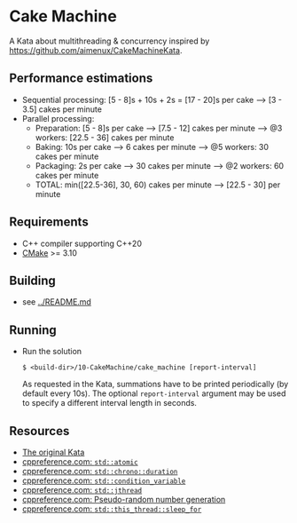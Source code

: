 # Cake Machine

A Kata about multithreading & concurrency inspired by https://github.com/aimenux/CakeMachineKata.

## Performance estimations

- Sequential processing: [5 - 8]s + 10s + 2s = [17 - 20]s per cake --> [3 - 3.5] cakes per minute
- Parallel processing:
  - Preparation: [5 - 8]s per cake --> [7.5 - 12] cakes per minute --> @3 workers: [22.5 - 36] cakes per minute
  - Baking: 10s per cake --> 6 cakes per minute --> @5 workers: 30 cakes per minute
  - Packaging: 2s per cake --> 30 cakes per minute --> @2 workers: 60 cakes per minute
  - TOTAL: min([22.5-36], 30, 60) cakes per minute --> [22.5 - 30] per minute

## Requirements

- C++ compiler supporting C++20
- [CMake](https://cmake.org) >= 3.10

## Building

- see [../README.md](../README.md)

## Running

- Run the solution
  ```console
  $ <build-dir>/10-CakeMachine/cake_machine [report-interval]
  ```
  As requested in the Kata, summations have to be printed periodically (by default every 10s). The optional `report-interval` argument may be used to specify a different interval length in seconds.

## Resources

- [The original Kata](https://github.com/aimenux/CakeMachineKata)
- [cppreference.com: `std::atomic`](https://en.cppreference.com/w/cpp/atomic/atomic)
- [cppreference.com: `std::chrono::duration`](https://en.cppreference.com/w/cpp/chrono/duration)
- [cppreference.com: `std::condition_variable`](https://en.cppreference.com/w/cpp/thread/condition_variable)
- [cppreference.com: `std::jthread`](https://en.cppreference.com/w/cpp/thread/jthread)
- [cppreference.com: Pseudo-random number generation](https://en.cppreference.com/w/cpp/numeric/random)
- [cppreference.com: `std::this_thread::sleep_for`](https://en.cppreference.com/w/cpp/thread/sleep_for)
